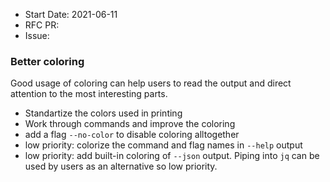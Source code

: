 - Start Date: 2021-06-11
- RFC PR:
- Issue:

### Better coloring

Good usage of coloring can help users to read the output and direct attention to the most interesting parts.

- Standartize the colors used in printing
- Work through commands and improve the coloring
- add a flag `--no-color` to disable coloring alltogether
- low priority: colorize the command and flag names in `--help` output
- low priority: add built-in coloring of `--json` output. Piping into `jq` can be used by users as an alternative so low priority.
